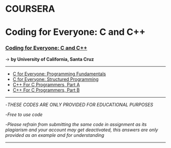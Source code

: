 # COURSERA
# Coding for Everyone: C and C++

### [Coding for Everyone: C and C++](https://www.coursera.org/specializations/coding-for-everyone) ###
   -> **by University of California, Santa Cruz**

- - - - 
   
  * [C for Everyone: Programming Fundamentals](https://www.coursera.org/learn/c-for-everyone?specialization=coding-for-everyone)
  * [C for Everyone: Structured Programming](https://www.coursera.org/learn/c-structured-programming?specialization=coding-for-everyone)
  * [C++ For C Programmers, Part A](https://www.coursera.org/learn/c-plus-plus-a?specialization=coding-for-everyone)
  * [C++ For C Programmers, Part B](https://www.coursera.org/learn/c-plus-plus-b?specialization=coding-for-everyone)

- - - -

-*THESE CODES ARE ONLY PROVIDED FOR EDUCATIONAL PURPOSES*

-*Free to use code*

-*Please refrain from submitting the same code in assignment as its plagiarism and your account may get deactivated, this answers are only provided as an example and for understanding*

- - - -
